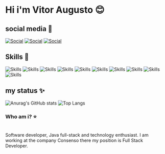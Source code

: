 # Hi i'm Vitor Augusto 😊

## social media 🎉

[![Social](https://img.shields.io/badge/LinkedIn-0077B5?style=for-the-badge&logo=linkedin&logoColor=white)](https://www.linkedin.com/in/vitor-augusto-b617b6233/)
[![Social](https://img.shields.io/badge/GitHub-100000?style=for-the-badge&logo=github&logoColor=white)](https://github.com/VitorAugustoCunha)
[![Social](https://img.shields.io/badge/Twitter-1DA1F2?style=for-the-badge&logo=twitter&logoColor=white)](https://twitter.com/VitorAugustoGIT)


## Skills 🚀


![Skills](https://img.shields.io/badge/Python-14354C?style=for-the-badge&logo=python&logoColor=white)
![Skills](https://img.shields.io/badge/Java-ED8B00?style=for-the-badge&logo=java&logoColor=white)
![Skills](https://img.shields.io/badge/Lua-2C2D72?style=for-the-badge&logo=lua&logoColor=white)
![Skills](https://img.shields.io/badge/html5-%23E34F26.svg?style=for-the-badge&logo=html5&logoColor=white)
![Skills](https://img.shields.io/badge/css3-%231572B6.svg?style=for-the-badge&logo=css3&logoColor=white)
![Skills](https://img.shields.io/badge/mysql-%2300f.svg?style=for-the-badge&logo=mysql&logoColor=white)
![Skills](https://img.shields.io/badge/javascript-%23323330.svg?style=for-the-badge&logo=javascript&logoColor=%23F7DF1E)
![Skills](https://img.shields.io/badge/spring-%236DB33F.svg?style=for-the-badge&logo=spring&logoColor=white)
![Skills](https://img.shields.io/badge/bootstrap-%23563D7C.svg?style=for-the-badge&logo=bootstrap&logoColor=white)
![Skills](https://img.shields.io/badge/React-20232A?style=for-the-badge&logo=react&logoColor=61DAFB)

## my status ✨

![Anurag's GitHub stats](https://github-readme-stats.vercel.app/api?username=VitorAugustoCunha&show_icons=true&theme=synthwave)
![Top Langs](https://github-readme-stats.vercel.app/api/top-langs/?username=VitorAugustoCunha&layout=compact&langs_count=7&theme=synthwave)

### Who am i? ⭐

<br>
Software developer, Java full-stack and technology enthusiast. I am working at the company Consenso there my position is Full Stack Developer.
</br>
<br>


